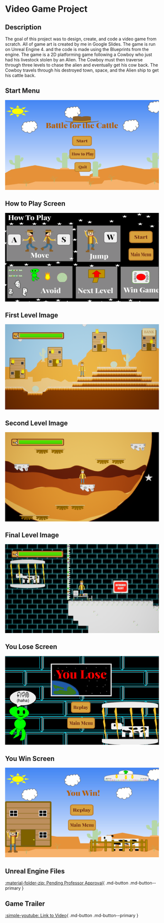 # Video Game Project

## Description
The goal of this project was to design, create, and code a video game from scratch. All of game art is created by me in Google Slides. The game is run on Unreal Engine 4. and the code is made using the Blueprints from the engine. The game is a 2D platforming game following a Cowboy who just had his livestock stolen by an Alien. The Cowboy must then traverse through three levels to chase the alien and eventually get his cow back. The Cowboy travels through his destroyed town, space, and the Alien ship to get his cattle back. 

## Start Menu
![Image of Start Menu](../../img/GameMainMenu.png)

## How to Play Screen
![Image of HTP Screen](../../img/GameHTP.png)

## First Level Image
![Image of First Level](../../img/GameLevelOne.png)

## Second Level Image
![Image of Second Level](../../img/GameLevelTwo.png)

## Final Level Image 
![Image of Third Level](../../img/GameLevelThree.png)

## You Lose Screen
![Image of YL Screen](../../img/GameYouLose.png)

## You Win Screen
![Image of YW Screen](../../img/GameYouWin.png)

## Unreal Engine Files
[:material-folder-zip: Pending Professor Approval](#){ .md-button .md-button--primary }

## Game Trailer
[:simple-youtube: Link to Video](https://youtu.be/Oi8nNX__ctc){ .md-button .md-button--primary }
